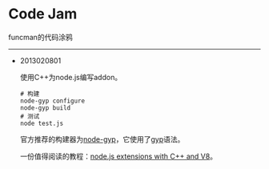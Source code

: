Code Jam
===

funcman的代码涂鸦
***

+	2013020801

	使用C++为node.js编写addon。

		# 构建
		node-gyp configure
		node-gyp build
		# 测试
		node test.js

	官方推荐的构建器为[node-gyp](https://github.com/TooTallNate/node-gyp)，它使用了[gyp](http://code.google.com/p/gyp/)语法。
	
	一份值得阅读的教程：[node.js extensions
with C++ and V8](http://kkaefer.github.com/node-cpp-modules/)。